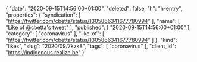 {
  "date": "2020-09-15T14:56:00+01:00",
  "deleted": false,
  "h": "h-entry",
  "properties": {
    "syndication": [
      "https://twitter.com/cbetta/status/1305866341677780994"
    ],
    "name": [
      "Like of @cbetta's tweet"
    ],
    "published": [
      "2020-09-15T14:56:00+01:00"
    ],
    "category": [
      "coronavirus"
    ],
    "like-of": [
      "https://twitter.com/cbetta/status/1305866341677780994"
    ]
  },
  "kind": "likes",
  "slug": "2020/09/7kzk8",
  "tags": [
    "coronavirus"
  ],
  "client_id": "https://indigenous.realize.be"
}
